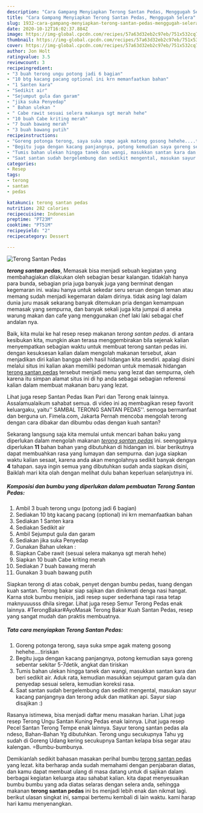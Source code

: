 ```yaml
---
description: "Cara Gampang Menyiapkan Terong Santan Pedas, Menggugah Selera"
title: "Cara Gampang Menyiapkan Terong Santan Pedas, Menggugah Selera"
slug: 1932-cara-gampang-menyiapkan-terong-santan-pedas-menggugah-selera
date: 2020-10-12T16:02:37.884Z
image: https://img-global.cpcdn.com/recipes/57a63d32eb2c97eb/751x532cq70/terong-santan-pedas-foto-resep-utama.jpg
thumbnail: https://img-global.cpcdn.com/recipes/57a63d32eb2c97eb/751x532cq70/terong-santan-pedas-foto-resep-utama.jpg
cover: https://img-global.cpcdn.com/recipes/57a63d32eb2c97eb/751x532cq70/terong-santan-pedas-foto-resep-utama.jpg
author: Jon Holt
ratingvalue: 3.5
reviewcount: 3
recipeingredient:
- "3 buah terong ungu potong jadi 6 bagian"
- "10 btg kacang pacang optional ini krn memanfaatkan bahan"
- "1 Santen kara"
- "Sedikit air"
- "Sejumput gula dan garam"
- "jika suka Penyedap"
- " Bahan ulekan "
- " Cabe rawit sesuai selera makanya sgt merah hehe"
- "10 buah Cabe kriting merah"
- "7 buah bawang merah"
- "3 buah bawang putih"
recipeinstructions:
- "Goreng potonga terong, saya suka smpe agak mateng gosong hehehe....tiriskan"
- "Begitu juga dengan kacang panjangnya, potong kemudian saya goreng sebentar sekitar 5-7detik, angkat dan tiriskan"
- "Tumis bahan ulekan hingga tanek dan wangi, masukkan santan kara dan beri sedikit air. Aduk rata, kemudian masukkan sejumput garam gula dan penyedap sesuai selera, kemudian koreksi rasa."
- "Saat santan sudah bergelembung dan sedikit mengental, masukan sayur kacang panjangnya dan terong aduk dan matikan api. Sayur siap disajikan :)"
categories:
- Resep
tags:
- terong
- santan
- pedas

katakunci: terong santan pedas 
nutrition: 282 calories
recipecuisine: Indonesian
preptime: "PT23M"
cooktime: "PT51M"
recipeyield: "2"
recipecategory: Dessert

---
```



![Terong Santan Pedas](https://img-global.cpcdn.com/recipes/57a63d32eb2c97eb/751x532cq70/terong-santan-pedas-foto-resep-utama.jpg)

<b><i>terong santan pedas</i></b>, Memasak bisa menjadi sebuah kegiatan yang membahagiakan dilakukan oleh sebagian besar kalangan. tidaklah hanya para bunda, sebagian pria juga banyak juga yang berminat dengan kegemaran ini. walau hanya untuk sekedar seru seruan dengan teman atau memang sudah menjadi kegemaran dalam dirinya. tidak asing lagi dalam dunia juru masak sekarang banyak ditemukan pria dengan kemampuan memasak yang sempurna, dan banyak sekali juga kita jumpai di aneka warung makan dan cafe yang menggunakan chef laki laki sebagai chef andalan nya.

Baik, kita mulai ke hal resep resep makanan <i>terong santan pedas</i>. di antara kesibukan kita, mungkin akan terasa menggembirakan bila sejenak kalian menyempatkan sebagian waktu untuk membuat terong santan pedas ini. dengan kesuksesan kalian dalam mengolah makanan tersebut, akan menjadikan diri kalian bangga oleh hasil hidangan kita sendiri. apalagi disini melalui situs ini kalian akan memiliki pedoman untuk memasak hidangan <u>terong santan pedas</u> tersebut menjadi menu yang lezat dan sempurna, oleh karena itu simpan alamat situs ini di hp anda sebagai sebagian referensi kalian dalam membuat makanan baru yang lezat.

Lihat juga resep Santan Pedas Ikan Pari dan Terong enak lainnya. Assalamualaikum sahabat semua. di video ini aq membagikan resep favorit keluargaku, yaitu&#39;&#39; SAMBAL TERONG SANTAN PEDAS&#39;&#39;. semoga bermanfaat dan berguna un. Fimela.com, Jakarta Pernah mencoba mengolah terong dengan cara dibakar dan dibumbu odas dengan kuah santan?


Sekarang langsung saja kita memulai untuk mencari bahan baku yang diperlukan dalam mengolah makanan <u><i>terong santan pedas</i></u> ini. seenggaknya diperlukan <b>11</b> bahan bahan yang dibutuhkan di hidangan ini. biar berikutnya dapat membuahkan rasa yang lumayan dan sempurna. dan juga siapkan waktu kalian sesaat, karena anda akan mengolahnya sedikit banyak dengan <b>4</b> tahapan. saya ingin semua yang dibutuhkan sudah anda siapkan disini, Baiklah mari kita olah dengan melihat dulu bahan keperluan selanjutnya ini.

<!--inarticleads1-->

##### Komposisi dan bumbu yang diperlukan dalam pembuatan Terong Santan Pedas:

1. Ambil 3 buah terong ungu (potong jadi 6 bagian)
1. Sediakan 10 btg kacang pacang (optional) ini krn memanfaatkan bahan
1. Sediakan 1 Santen kara
1. Sediakan Sedikit air
1. Ambil Sejumput gula dan garam
1. Sediakan jika suka Penyedap
1. Gunakan  Bahan ulekan :
1. Siapkan  Cabe rawit (sesuai selera makanya sgt merah hehe)
1. Siapkan 10 buah Cabe kriting merah
1. Sediakan 7 buah bawang merah
1. Gunakan 3 buah bawang putih


Siapkan terong di atas cobak, penyet dengan bumbu pedas, tuang dengan kuah santan. Terong bakar siap sajikan dan dinikmati denga nasi hangat. Karna stok bumbu menipis, jadi resep super sederhana tapi rasa tetap maknyuuusss dhila siregar. Lihat juga resep Semur Terong Pedas enak lainnya. #TerongBakar#AyoMasak Terong Bakar Kuah Santan Pedas, resep yang sangat mudah dan praktis membuatnya. 

<!--inarticleads2-->

##### Tata cara menyiapkan Terong Santan Pedas:

1. Goreng potonga terong, saya suka smpe agak mateng gosong hehehe....tiriskan
1. Begitu juga dengan kacang panjangnya, potong kemudian saya goreng sebentar sekitar 5-7detik, angkat dan tiriskan
1. Tumis bahan ulekan hingga tanek dan wangi, masukkan santan kara dan beri sedikit air. Aduk rata, kemudian masukkan sejumput garam gula dan penyedap sesuai selera, kemudian koreksi rasa.
1. Saat santan sudah bergelembung dan sedikit mengental, masukan sayur kacang panjangnya dan terong aduk dan matikan api. Sayur siap disajikan :)


Rasanya istimewa, bisa menjadi daftar menu masakan harian. Lihat juga resep Terong Ungu Santan Kuning Pedas enak lainnya. Lihat juga resep Pecel Santan Terong Tempe enak lainnya. Sayur terong santan pedas ala ndeso, Bahan-Bahan Yg dibutuhkan. Terong ungu secukupnya Tahu yg sudah di Goreng Udang kering secukupnya Santan kelapa bisa segar atau kalengan. =Bumbu-bumbunya. 

Demikianlah sedikit bahasan masakan perihal bumbu <u>terong santan pedas</u> yang lezat. kita berharap anda sudah memahami dengan penjabaran diatas, dan kamu dapat membuat ulang di masa datang untuk di sajikan dalam berbagai kegiatan keluarga atau sahabat kalian. kita dapat menyesuaikan bumbu bumbu yang ada diatas selaras dengan selera anda, sehingga makanan <b>terong santan pedas</b> ini bs menjadi lebih enak dan nikmat lagi. berikut ulasan singkat ini, sampai bertemu kembali di lain waktu. kami harap hari kamu menyenangkan.
